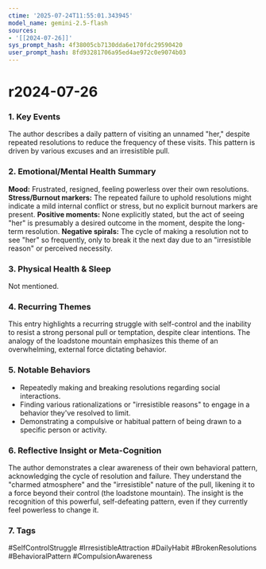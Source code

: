 ```yaml
---
ctime: '2025-07-24T11:55:01.343945'
model_name: gemini-2.5-flash
sources:
- '[[2024-07-26]]'
sys_prompt_hash: 4f38005cb7130dda6e170fdc29590420
user_prompt_hash: 8fd93281706a95ed4ae972c0e9074b03
---
```

# r2024-07-26

### 1. Key Events
The author describes a daily pattern of visiting an unnamed "her," despite repeated resolutions to reduce the frequency of these visits. This pattern is driven by various excuses and an irresistible pull.

### 2. Emotional/Mental Health Summary
**Mood:** Frustrated, resigned, feeling powerless over their own resolutions.
**Stress/Burnout markers:** The repeated failure to uphold resolutions might indicate a mild internal conflict or stress, but no explicit burnout markers are present.
**Positive moments:** None explicitly stated, but the act of seeing "her" is presumably a desired outcome in the moment, despite the long-term resolution.
**Negative spirals:** The cycle of making a resolution not to see "her" so frequently, only to break it the next day due to an "irresistible reason" or perceived necessity.

### 3. Physical Health & Sleep
Not mentioned.

### 4. Recurring Themes
This entry highlights a recurring struggle with self-control and the inability to resist a strong personal pull or temptation, despite clear intentions. The analogy of the loadstone mountain emphasizes this theme of an overwhelming, external force dictating behavior.

### 5. Notable Behaviors
*   Repeatedly making and breaking resolutions regarding social interactions.
*   Finding various rationalizations or "irresistible reasons" to engage in a behavior they've resolved to limit.
*   Demonstrating a compulsive or habitual pattern of being drawn to a specific person or activity.

### 6. Reflective Insight or Meta-Cognition
The author demonstrates a clear awareness of their own behavioral pattern, acknowledging the cycle of resolution and failure. They understand the "charmed atmosphere" and the "irresistible" nature of the pull, likening it to a force beyond their control (the loadstone mountain). The insight is the recognition of this powerful, self-defeating pattern, even if they currently feel powerless to change it.

### 7. Tags
#SelfControlStruggle #IrresistibleAttraction #DailyHabit #BrokenResolutions #BehavioralPattern #CompulsionAwareness